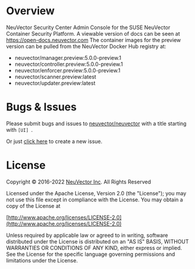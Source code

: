 ﻿# Overview
NeuVector Security Center Admin Console for the SUSE NeuVector Container Security Platform.
A viewable version of docs can be seen at https://open-docs.neuvector.com
The container images for the preview version can be pulled from the NeuVector Docker Hub registry at:
+ neuvector/manager.preview:5.0.0-preview.1
+ neuvector/controller.preview:5.0.0-preview.1
+ neuvector/enforcer.preview:5.0.0-preview.1
+ neuvector/scanner.preview:latest
+ neuvector/updater.preview:latest

# Bugs & Issues
Please submit bugs and issues to [neuvector/neuvector](//github.com/neuvector/neuvector/issues) with a title starting with `[UI] `.

Or just [click here](//github.com/neuvector/neuvector/issues/new?title=%5BUI%5D%20) to create a new issue.

# License

Copyright © 2016-2022 [NeuVector Inc](https://neuvector.com). All Rights Reserved

Licensed under the Apache License, Version 2.0 (the "License");
you may not use this file except in compliance with the License.
You may obtain a copy of the License at

[http://www.apache.org/licenses/LICENSE-2.0](http://www.apache.org/licenses/LICENSE-2.0)

Unless required by applicable law or agreed to in writing, software
distributed under the License is distributed on an "AS IS" BASIS,
WITHOUT WARRANTIES OR CONDITIONS OF ANY KIND, either express or implied.
See the License for the specific language governing permissions and
limitations under the License.
